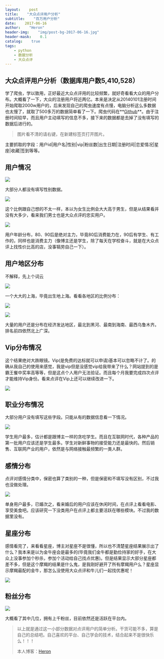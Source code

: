 ```yaml
---
layout:    post
title:    "大众点评用户分析"
subtitle:    "百万用户分析"
date:    2017-06-16
author:    "Heron"
header-img:    "img/post-bg-2017-06-16.jpg"
header-mask:    0.1
catalog:    true
tags:
    - python
    - 数据分析
    - 大众点评
---
```

## 大众点评用户分析（数据库用户数5,410,528）

学了爬虫，学以致用，正好最近大众点评用的比较频繁，就好奇看看大众的用户分布。大概看了一下，大众的注册用户将近两亿。本来是决定从20140101注册时间开始爬取2000w用户的，后来发现自己的爬虫速度有点慢，电脑分析这么多数据也太慢了，就取了500多万的数据简单看了一下。爬虫代码在**[Github](https://github.com/hlpassion/dianpingCrawl)**。由于注册时间较早，而且用户主动填写的信息不多，接下来的数据都是去掉了没有填写的数据后进行的。

> 图片看不清的请右键，在新建标签页打开图片。

主要抓取的字段：用户id|用户名|性别|vip|粉丝数|出生日期|注册时间|恋爱情况|星座|收藏|签到等等。

## 用户情况

![](/img/in-post/dp-gender-1.png)

大部分人都没有填写性别数据。

![](/img/in-post/dp-gender.png)

这个比例跟自己想的不太一样，本以为女生比例会大大高于男生，但是从结果看并没有大多少，看来我们男士也是大众点评的忠实用户。

![](/img/in-post/dp-age.png)

用户年龄分布，80、90后是绝对主力，毕竟80后消费能力在，90后有学生、有工作的，同样也是消费主力（像博主还是学生，除了每天在学校奋斗，就是在大众点评上找性价比高的店，没事犒劳自己一下）。

## 用户地区分布

不解释，先上个词云

![](/img/in-post/dp-word.png)

一个大大的上海，毕竟出生地上海。看看各地区的比例分布：

![](/img/in-post/dp-location-per.png)

![](/img/in-post/dp-location.png)

大量的用户还是分布在经济发达地区，最北到黑河、最南到海南、最西乌鲁木齐。排名前四依然北上广深。

## Vip分布情况

这个结果绝对大跌眼镜。Vip(是免费的达标就可以申请)基本可以忽略不计了。的确从我自己的使用来感觉，我是vip但是没感觉vip给我带来了什么？网站提到的是霸王餐中奖率高等等，但是这点个人用户无法验证。而且每个月我要完成四次点评才能维持Vip身份。看来点评在Vip上还可以继续改进一下。

![](/img/in-post/dp-vip.png)

## 职业分布情况

大部分用户没有填写这些字段。只能从有的数据信息看一下情况。

![](/img/in-post/dp-occupation.png)

学生用户最多，估计都是跟博主一样的贪吃学生。而且在互联网时代，各种产品的第一批用户应该还是学生最多。学生对新鲜事物的接受能力还是最快的。然后销售、互联网产业的用户，依然是与网络接触最频繁的一类人群。

## 感情分布

点评对感情分类中，保密也算了类别的一种，但是保密和不填写没有区别，不过我也没做处理。

![](/img/in-post/dp-love.png)

单身用户最多，已婚次之，看来婚后的用户应该在休闲时间，在点评上看看电影、享受美食吧。应该研究一下没类用户在点评上都主要活跃在哪些模块。不过我的数据里没有。

## 星座分布

感情看完了，来看看星座，博主对星座不是很懂，所以也不清楚星座结果展示出了什么？我本来是以为金牛座会是最多的(毕竟我们金牛都是勤俭持家的好手，在大众上没事参加个秒杀，参加个活动给自己找点优惠)。但是结果显示大部分星座都差不多，但是这个摩羯的结果是什么鬼，是我刚好避开了所有摩羯用户么？星座显示摩羯最配的金牛，那怎么没使用大众点评和牛儿们一起找优惠呢！

![](/img/in-post/dp-xingzuo.png)

## 粉丝分布

![](/img/in-post/dp-fans.png)

大概看了其中几位，拥有上千粉丝，目前依然还是活跃在平台内。

>以上就是通过这一小部分数据对点评用户的简单分析。干货可能不多，算是自己的总结吧。自己喜欢的平台、自己学会的技术，结合起来不是很快乐么！！！
>
>本人博客：[Heron](https://hlpassion.github.io/)

